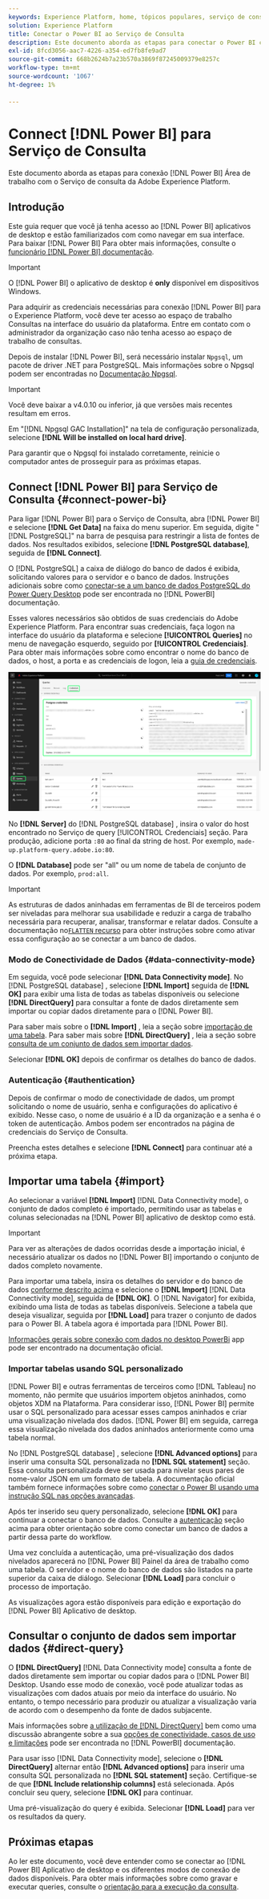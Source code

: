 ```yaml
---
keywords: Experience Platform, home, tópicos populares, serviço de consulta, serviço de consulta, Power BI, power bi, conectar ao serviço de consulta;
solution: Experience Platform
title: Conectar o Power BI ao Serviço de Consulta
description: Este documento aborda as etapas para conectar o Power BI com o Adobe Experience Platform Query Service.
exl-id: 8fcd3056-aac7-4226-a354-ed7fb8fe9ad7
source-git-commit: 668b2624b7a23b570a3869f87245009379e8257c
workflow-type: tm+mt
source-wordcount: '1067'
ht-degree: 1%

---
```


# Connect [!DNL Power BI] para Serviço de Consulta

Este documento aborda as etapas para conexão [!DNL Power BI] Área de trabalho com o Serviço de consulta da Adobe Experience Platform.

## Introdução

Este guia requer que você já tenha acesso ao [!DNL Power BI] aplicativos de desktop e estão familiarizados com como navegar em sua interface. Para baixar [!DNL Power BI] Para obter mais informações, consulte o [funcionário [!DNL Power BI] documentação](https://docs.microsoft.com/pt-BR/power-bi/).

>[!IMPORTANT]
>
> O [!DNL Power BI] o aplicativo de desktop é **only** disponível em dispositivos Windows.

Para adquirir as credenciais necessárias para conexão [!DNL Power BI] para o Experience Platform, você deve ter acesso ao espaço de trabalho Consultas na interface do usuário da plataforma. Entre em contato com o administrador da organização caso não tenha acesso ao espaço de trabalho de consultas.

Depois de instalar [!DNL Power BI], será necessário instalar `Npgsql`, um pacote de driver .NET para PostgreSQL. Mais informações sobre o Npgsql podem ser encontradas no [Documentação Npgsql](https://www.npgsql.org/doc/index.html).

>[!IMPORTANT]
>
>Você deve baixar a v4.0.10 ou inferior, já que versões mais recentes resultam em erros.

Em &quot;[!DNL Npgsql GAC Installation]&quot; na tela de configuração personalizada, selecione **[!DNL Will be installed on local hard drive]**.

Para garantir que o Npgsql foi instalado corretamente, reinicie o computador antes de prosseguir para as próximas etapas.

## Connect [!DNL Power BI] para Serviço de Consulta {#connect-power-bi}

Para ligar [!DNL Power BI] para o Serviço de Consulta, abra [!DNL Power BI] e selecione **[!DNL Get Data]** na faixa do menu superior. Em seguida, digite &quot;[!DNL PostgreSQL]&quot; na barra de pesquisa para restringir a lista de fontes de dados. Nos resultados exibidos, selecione **[!DNL PostgreSQL database]**, seguida de **[!DNL Connect]**.

O [!DNL PostgreSQL] a caixa de diálogo do banco de dados é exibida, solicitando valores para o servidor e o banco de dados. Instruções adicionais sobre como [conectar-se a um banco de dados PostgreSQL do Power Query Desktop](https://learn.microsoft.com/en-us/power-query/connectors/postgresql#connect-to-a-postgresql-database-from-power-query-desktop) pode ser encontrada no [!DNL PowerBI] documentação.

Esses valores necessários são obtidos de suas credenciais do Adobe Experience Platform. Para encontrar suas credenciais, faça logon na interface do usuário da plataforma e selecione **[!UICONTROL Queries]** no menu de navegação esquerdo, seguido por **[!UICONTROL Credenciais]**. Para obter mais informações sobre como encontrar o nome do banco de dados, o host, a porta e as credenciais de logon, leia a [guia de credenciais](../ui/credentials.md).

![O espaço de trabalho Consultas do Experience Platform com a guia Credenciais e as credenciais de Expiração destacadas.](../images/clients/power-bi/query-service-credentials-page.png)

No **[!DNL Server]** do [!DNL PostgreSQL database] , insira o valor do host encontrado no Serviço de query [!UICONTROL Credenciais] seção. Para produção, adicione porta `:80` ao final da string de host. Por exemplo, `made-up.platform-query.adobe.io:80`.

O **[!DNL Database]** pode ser &quot;all&quot; ou um nome de tabela de conjunto de dados. Por exemplo, `prod:all`.

>[!IMPORTANT]
>
>As estruturas de dados aninhadas em ferramentas de BI de terceiros podem ser niveladas para melhorar sua usabilidade e reduzir a carga de trabalho necessária para recuperar, analisar, transformar e relatar dados. Consulte a documentação no[`FLATTEN` recurso](../essential-concepts/flatten-nested-data.md) para obter instruções sobre como ativar essa configuração ao se conectar a um banco de dados.

### Modo de Conectividade de Dados {#data-connectivity-mode}

Em seguida, você pode selecionar **[!DNL Data Connectivity mode]**. No [!DNL PostgreSQL database] , selecione **[!DNL Import]** seguida de **[!DNL OK]** para exibir uma lista de todas as tabelas disponíveis ou selecione **[!DNL DirectQuery]** para consultar a fonte de dados diretamente sem importar ou copiar dados diretamente para o [!DNL Power BI].

Para saber mais sobre o **[!DNL Import]** , leia a seção sobre [importação de uma tabela](#import). Para saber mais sobre **[!DNL DirectQuery]** , leia a seção sobre [consulta de um conjunto de dados sem importar dados](#direct-query).

Selecionar **[!DNL OK]** depois de confirmar os detalhes do banco de dados.

### Autenticação {#authentication}

Depois de confirmar o modo de conectividade de dados, um prompt solicitando o nome de usuário, senha e configurações do aplicativo é exibido. Nesse caso, o nome de usuário é a ID da organização e a senha é o token de autenticação. Ambos podem ser encontrados na página de credenciais do Serviço de Consulta.

Preencha estes detalhes e selecione **[!DNL Connect]** para continuar até a próxima etapa.

## Importar uma tabela {#import}

Ao selecionar a variável **[!DNL Import]** [!DNL Data Connectivity mode], o conjunto de dados completo é importado, permitindo usar as tabelas e colunas selecionadas na [!DNL Power BI] aplicativo de desktop como está.

>[!IMPORTANT]
>
>Para ver as alterações de dados ocorridas desde a importação inicial, é necessário atualizar os dados no [!DNL Power BI] importando o conjunto de dados completo novamente.

Para importar uma tabela, insira os detalhes do servidor e do banco de dados [conforme descrito acima](#connect-power-bi) e selecione o **[!DNL Import]** [!DNL Data Connectivity mode], seguida de **[!DNL OK]**. O [!DNL Navigator] for exibida, exibindo uma lista de todas as tabelas disponíveis. Selecione a tabela que deseja visualizar, seguida por **[!DNL Load]** para trazer o conjunto de dados para o Power BI. A tabela agora é importada para [!DNL Power BI].

[Informações gerais sobre conexão com dados no desktop PowerBi](https://learn.microsoft.com/en-us/power-bi/connect-data/desktop-quickstart-connect-to-data#connect-to-data) app pode ser encontrado na documentação oficial.

### Importar tabelas usando SQL personalizado

[!DNL Power BI] e outras ferramentas de terceiros como [!DNL Tableau] no momento, não permite que usuários importem objetos aninhados, como objetos XDM na Plataforma. Para considerar isso, [!DNL Power BI] permite usar o SQL personalizado para acessar esses campos aninhados e criar uma visualização nivelada dos dados. [!DNL Power BI] em seguida, carrega essa visualização nivelada dos dados aninhados anteriormente como uma tabela normal.

No [!DNL PostgreSQL database] , selecione **[!DNL Advanced options]** para inserir uma consulta SQL personalizada no **[!DNL SQL statement]** seção. Essa consulta personalizada deve ser usada para nivelar seus pares de nome-valor JSON em um formato de tabela. A documentação oficial também fornece informações sobre como [conectar o Power BI usando uma instrução SQL nas opções avançadas](https://learn.microsoft.com/en-us/power-query/connectors/postgresql#connect-using-advanced-options).

Após ter inserido seu query personalizado, selecione **[!DNL OK]** para continuar a conectar o banco de dados. Consulte a [autenticação](#authentication) seção acima para obter orientação sobre como conectar um banco de dados a partir dessa parte do workflow.

Uma vez concluída a autenticação, uma pré-visualização dos dados nivelados aparecerá no [!DNL Power BI] Painel da área de trabalho como uma tabela. O servidor e o nome do banco de dados são listados na parte superior da caixa de diálogo. Selecionar **[!DNL Load]** para concluir o processo de importação.

As visualizações agora estão disponíveis para edição e exportação do [!DNL Power BI] Aplicativo de desktop.

## Consultar o conjunto de dados sem importar dados {#direct-query}

O **[!DNL DirectQuery]** [!DNL Data Connectivity mode] consulta a fonte de dados diretamente sem importar ou copiar dados para o [!DNL Power BI] Desktop. Usando esse modo de conexão, você pode atualizar todas as visualizações com dados atuais por meio da interface do usuário. No entanto, o tempo necessário para produzir ou atualizar a visualização varia de acordo com o desempenho da fonte de dados subjacente.

Mais informações sobre [a utilização de [!DNL DirectQuery]](https://learn.microsoft.com/en-us/power-bi/connect-data/desktop-use-directquery) bem como uma discussão abrangente sobre a sua [opções de conectividade, casos de uso e limitações](https://learn.microsoft.com/en-us/power-bi/connect-data/desktop-directquery-about) pode ser encontrada no [!DNL PowerBI] documentação.

Para usar isso [!DNL Data Connectivity mode], selecione o **[!DNL DirectQuery]** alternar então **[!DNL Advanced options]** para inserir uma consulta SQL personalizada no **[!DNL SQL statement]** seção. Certifique-se de que **[!DNL Include relationship columns]** está selecionada. Após concluir seu query, selecione **[!DNL OK]** para continuar.

Uma pré-visualização do query é exibida. Selecionar **[!DNL Load]** para ver os resultados da query.

## Próximas etapas

Ao ler este documento, você deve entender como se conectar ao [!DNL Power BI] Aplicativo de desktop e os diferentes modos de conexão de dados disponíveis. Para obter mais informações sobre como gravar e executar queries, consulte o [orientação para a execução da consulta](../best-practices/writing-queries.md).
